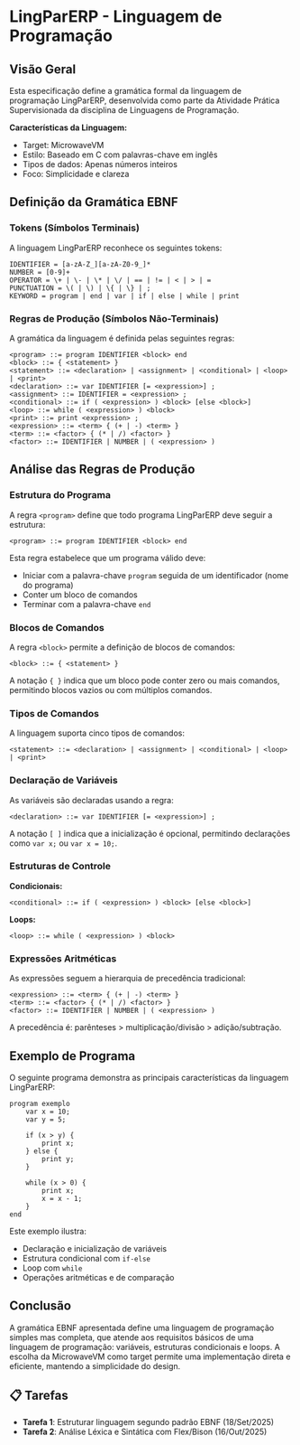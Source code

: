 # LingParERP - Linguagem de Programação

## Visão Geral

Esta especificação define a gramática formal da linguagem de programação LingParERP, desenvolvida como parte da Atividade Prática Supervisionada da disciplina de Linguagens de Programação.

**Características da Linguagem:**
- Target: MicrowaveVM
- Estilo: Baseado em C com palavras-chave em inglês
- Tipos de dados: Apenas números inteiros
- Foco: Simplicidade e clareza

## Definição da Gramática EBNF

### Tokens (Símbolos Terminais)

A linguagem LingParERP reconhece os seguintes tokens:

```
IDENTIFIER = [a-zA-Z_][a-zA-Z0-9_]*
NUMBER = [0-9]+
OPERATOR = \+ | \- | \* | \/ | == | != | < | > | =
PUNCTUATION = \( | \) | \{ | \} | ;
KEYWORD = program | end | var | if | else | while | print
```

### Regras de Produção (Símbolos Não-Terminais)

A gramática da linguagem é definida pelas seguintes regras:

```
<program> ::= program IDENTIFIER <block> end
<block> ::= { <statement> }
<statement> ::= <declaration> | <assignment> | <conditional> | <loop> | <print>
<declaration> ::= var IDENTIFIER [= <expression>] ;
<assignment> ::= IDENTIFIER = <expression> ;
<conditional> ::= if ( <expression> ) <block> [else <block>]
<loop> ::= while ( <expression> ) <block>
<print> ::= print <expression> ;
<expression> ::= <term> { (+ | -) <term> }
<term> ::= <factor> { (* | /) <factor> }
<factor> ::= IDENTIFIER | NUMBER | ( <expression> )
```

## Análise das Regras de Produção

### Estrutura do Programa

A regra `<program>` define que todo programa LingParERP deve seguir a estrutura:
```
<program> ::= program IDENTIFIER <block> end
```

Esta regra estabelece que um programa válido deve:
- Iniciar com a palavra-chave `program` seguida de um identificador (nome do programa)
- Conter um bloco de comandos
- Terminar com a palavra-chave `end`

### Blocos de Comandos

A regra `<block>` permite a definição de blocos de comandos:
```
<block> ::= { <statement> }
```

A notação `{ }` indica que um bloco pode conter zero ou mais comandos, permitindo blocos vazios ou com múltiplos comandos.

### Tipos de Comandos

A linguagem suporta cinco tipos de comandos:
```
<statement> ::= <declaration> | <assignment> | <conditional> | <loop> | <print>
```

### Declaração de Variáveis

As variáveis são declaradas usando a regra:
```
<declaration> ::= var IDENTIFIER [= <expression>] ;
```

A notação `[ ]` indica que a inicialização é opcional, permitindo declarações como `var x;` ou `var x = 10;`.

### Estruturas de Controle

**Condicionais:**
```
<conditional> ::= if ( <expression> ) <block> [else <block>]
```

**Loops:**
```
<loop> ::= while ( <expression> ) <block>
```

### Expressões Aritméticas

As expressões seguem a hierarquia de precedência tradicional:
```
<expression> ::= <term> { (+ | -) <term> }
<term> ::= <factor> { (* | /) <factor> }
<factor> ::= IDENTIFIER | NUMBER | ( <expression> )
```

A precedência é: parênteses > multiplicação/divisão > adição/subtração.

## Exemplo de Programa

O seguinte programa demonstra as principais características da linguagem LingParERP:

```lingpar
program exemplo
    var x = 10;
    var y = 5;
    
    if (x > y) {
        print x;
    } else {
        print y;
    }
    
    while (x > 0) {
        print x;
        x = x - 1;
    }
end
```

Este exemplo ilustra:
- Declaração e inicialização de variáveis
- Estrutura condicional com `if-else`
- Loop com `while`
- Operações aritméticas e de comparação

## Conclusão

A gramática EBNF apresentada define uma linguagem de programação simples mas completa, que atende aos requisitos básicos de uma linguagem de programação: variáveis, estruturas condicionais e loops. A escolha da MicrowaveVM como target permite uma implementação direta e eficiente, mantendo a simplicidade do design.

## 📋 Tarefas
- **Tarefa 1**: Estruturar linguagem segundo padrão EBNF (18/Set/2025)
- **Tarefa 2**: Análise Léxica e Sintática com Flex/Bison (16/Out/2025)